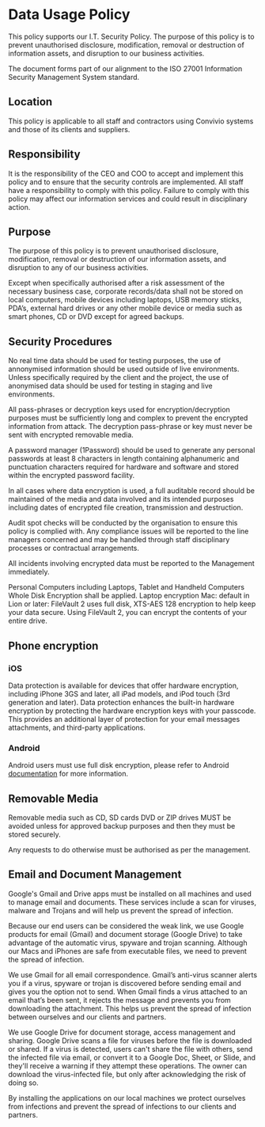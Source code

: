 # Data Usage Policy

This policy supports our I.T. Security Policy. The purpose of this policy is to prevent unauthorised disclosure, modification, removal or destruction of information assets, and disruption to our business activities.

The document forms part of our alignment to the ISO 27001 Information Security Management System standard.

## Location

This policy is applicable to all staff and contractors using Convivio systems and those of its clients and suppliers.

## Responsibility

It is the responsibility of the CEO and COO to accept and implement this policy and to ensure that the security controls are implemented. All staff have a responsibility to comply with this policy. Failure to comply with this policy may affect our information services and could result in disciplinary action.

## Purpose

The purpose of this policy is to prevent unauthorised disclosure, modification, removal or destruction of our information assets, and disruption to any of our business activities.

Except when specifically authorised after a risk assessment of the necessary business case, corporate records/data shall not be stored on local computers, mobile devices including laptops, USB memory sticks, PDA’s, external hard drives or any other mobile device or media such as smart phones, CD or DVD except for agreed backups.

## Security Procedures

No real time data should be used for testing purposes, the use of annonymised information should be used outside of live environments. Unless specifically required by the client and the project, the use of anonymised data should be used for testing in staging and live environments.

All pass-phrases or decryption keys used for encryption/decryption purposes must be sufficiently long and complex to prevent the encrypted information from attack. The decryption pass-phrase or key must never be sent with encrypted removable media.

A password manager \(1Password\) should be used to generate any personal passwords at least 8 characters in length containing alphanumeric and punctuation characters required for hardware and software and stored within the encrypted password facility.

In all cases where data encryption is used, a full auditable record should be maintained of the media and data involved and its intended purposes including dates of encrypted file creation, transmission and destruction.

Audit spot checks will be conducted by the organisation to ensure this policy is complied with. Any compliance issues will be reported to the line managers concerned and may be handled through staff disciplinary processes or contractual arrangements.

All incidents involving encrypted data must be reported to the Management immediately.

Personal Computers including Laptops, Tablet and Handheld Computers Whole Disk Encryption shall be applied. Laptop encryption Mac: default in Lion or later: FileVault 2 uses full disk, XTS-AES 128 encryption to help keep your data secure. Using FileVault 2, you can encrypt the contents of your entire drive.

## Phone encryption

### iOS

Data protection is available for devices that offer hardware encryption, including iPhone 3GS and later, all iPad models, and iPod touch \(3rd generation and later\). Data protection enhances the built-in hardware encryption by protecting the hardware encryption keys with your passcode. This provides an additional layer of protection for your email messages attachments, and third-party applications.

### Android

Android users must use full disk encryption, please refer to Android [documentation](https://source.android.com/security/encryption/full-disk) for more information.

## Removable Media

Removable media such as CD, SD cards DVD or ZIP drives MUST be avoided unless for approved backup purposes and then they must be stored securely.

Any requests to do otherwise must be authorised as per the management.

## Email and Document Management

Google's Gmail and Drive apps must be installed on all machines and used to manage email and documents. These services include a scan for viruses, malware and Trojans and will help us prevent the spread of infection.

Because our end users can be considered the weak link, we use Google products for email \(Gmail\) and document storage \(Google Drive\) to take advantage of the automatic virus, spyware and trojan scanning. Although our Macs and iPhones are safe from executable files, we need to prevent the spread of infection.

We use Gmail for all email correspondence. Gmail’s anti-virus scanner alerts you if a virus, spyware or trojan is discovered before sending email and gives you the option not to send. When Gmail finds a virus attached to an email that’s been sent, it rejects the message and prevents you from downloading the attachment. This helps us prevent the spread of infection between ourselves and our clients and partners.

We use Google Drive for document storage, access management and sharing. Google Drive scans a file for viruses before the file is downloaded or shared. If a virus is detected, users can't share the file with others, send the infected file via email, or convert it to a Google Doc, Sheet, or Slide, and they'll receive a warning if they attempt these operations. The owner can download the virus-infected file, but only after acknowledging the risk of doing so.

By installing the applications on our local machines we protect ourselves from infections and prevent the spread of infections to our clients and partners.

